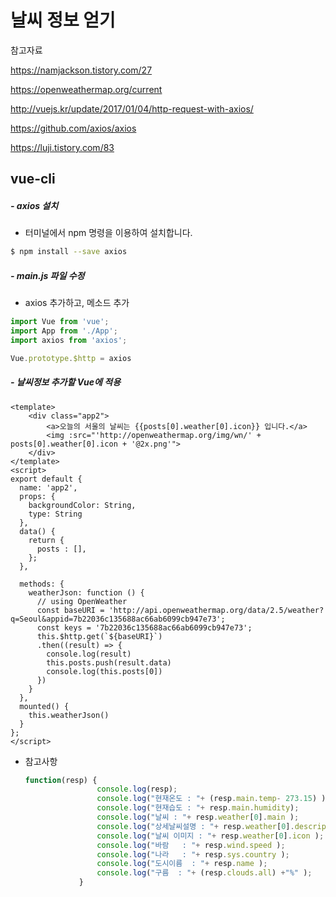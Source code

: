 # 날씨 정보 얻기

참고자료

<https://namjackson.tistory.com/27>

<https://openweathermap.org/current>

<http://vuejs.kr/update/2017/01/04/http-request-with-axios/>

<https://github.com/axios/axios>

<https://luji.tistory.com/83>





## vue-cli



##### - axios 설치

- 터미널에서 npm 명령을 이용하여 설치합니다.

```bash
$ npm install --save axios
```



##### - main.js 파일 수정

- axios 추가하고, 메소드 추가

```js
import Vue from 'vue';
import App from './App';
import axios from 'axios';

Vue.prototype.$http = axios
```



##### - 날씨정보 추가할 Vue에 적용

```vue
<template>
	<div class="app2">
        <a>오늘의 서울의 날씨는 {{posts[0].weather[0].icon}} 입니다.</a>
        <img :src="'http://openweathermap.org/img/wn/' + posts[0].weather[0].icon + '@2x.png'">
    </div>
</template>
<script>
export default {
  name: 'app2',
  props: {
    backgroundColor: String,
    type: String
  },
  data() {
    return {
      posts : [],
    };
  },

  methods: {
    weatherJson: function () {
      // using OpenWeather
      const baseURI = 'http://api.openweathermap.org/data/2.5/weather?q=Seoul&appid=7b22036c135688ac66ab6099cb947e73';
      const keys = '7b22036c135688ac66ab6099cb947e73';
      this.$http.get(`${baseURI}`)
      .then((result) => {
        console.log(result)
        this.posts.push(result.data)
        console.log(this.posts[0])
      })
    }
  },
  mounted() {
    this.weatherJson()
  }
};
</script>
```



- 참고사항

  ```js
  function(resp) {
                  console.log(resp);
                  console.log("현재온도 : "+ (resp.main.temp- 273.15) );
                  console.log("현재습도 : "+ resp.main.humidity);
                  console.log("날씨 : "+ resp.weather[0].main );
                  console.log("상세날씨설명 : "+ resp.weather[0].description );
                  console.log("날씨 이미지 : "+ resp.weather[0].icon );
                  console.log("바람   : "+ resp.wind.speed );
                  console.log("나라   : "+ resp.sys.country );
                  console.log("도시이름  : "+ resp.name );
                  console.log("구름  : "+ (resp.clouds.all) +"%" );                 
              }
  ```



